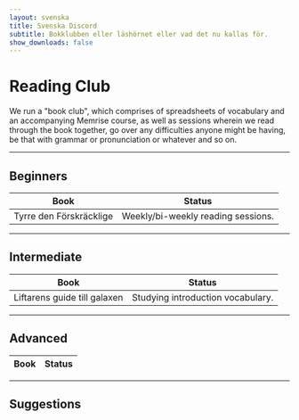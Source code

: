 ```yaml
---
layout: svenska
title: Svenska Discord
subtitle: Bokklubben eller läshörnet eller vad det nu kallas för.
show_downloads: false
---
```


# Reading Club

We run a "book club", which comprises of spreadsheets of vocabulary and an accompanying Memrise course, as well as sessions wherein we read through the book together, go over any difficulties anyone might be having, be that with grammar or pronunciation or whatever and so on.

<hr />

## Beginners

Book								| Status
-----------------------------------	| -------------------------
Tyrre den Förskräcklige				| Weekly/bi-weekly reading sessions.

<hr />

## Intermediate

Book								| Status
-----------------------------------	| -------------------------
Liftarens guide till galaxen		| Studying introduction vocabulary.

<hr />

## Advanced

Book								| Status
-----------------------------------	| -------------------------

<hr />

## Suggestions